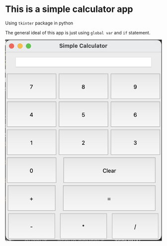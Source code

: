 # This is a simple calculator app 

Using `tkinter` package in python 

The general ideal of this app is just using `global var` and `if` statement.  

![1](./fig/1.png)